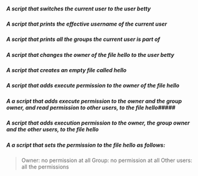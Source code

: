 #####  A script that switches the current user to the user betty #####
##### A script that prints the effective username of the current user #####
##### A script that prints all the groups the current user is part of #####
##### A script that changes the owner of the file hello to the user betty #####
##### A script that creates an empty file called hello #####
##### A script that adds execute permission to the owner of the file hello #####
##### A  a script that adds execute permission to the owner and the group owner, and read permission to other users, to the file hello#####
##### A script that adds execution permission to the owner, the group owner and the other users, to the file hello #####
##### A a script that sets the permission to the file hello as follows:
> Owner: no permission at all
> Group: no permission at all
> Other users: all the permissions